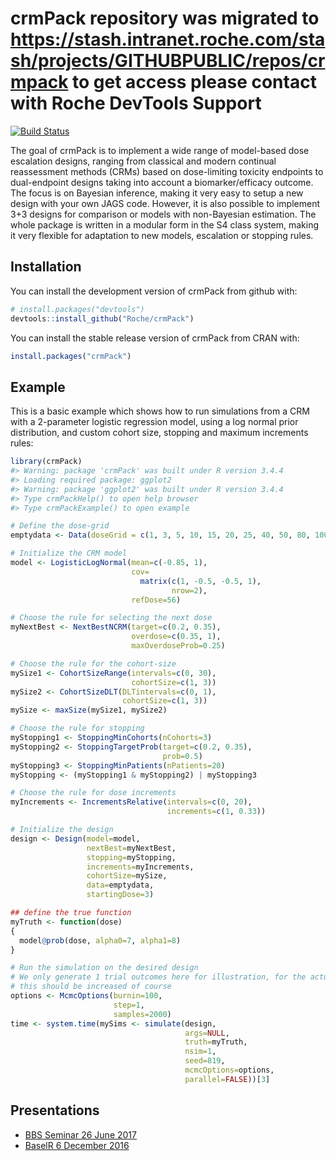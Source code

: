 
<!-- README.md is generated from README.Rmd. Please edit that file -->
crmPack repository was migrated to https://stash.intranet.roche.com/stash/projects/GITHUBPUBLIC/repos/crmpack to get access please contact with Roche DevTools Support 
=======

[![Build Status](https://travis-ci.org/Roche/crmPack.svg?branch=master)](https://travis-ci.org/Roche/crmPack/)

The goal of crmPack is to implement a wide range of model-based dose escalation designs, ranging from classical and modern continual reassessment methods (CRMs) based on dose-limiting toxicity endpoints to dual-endpoint designs taking into account a biomarker/efficacy outcome. The focus is on Bayesian inference, making it very easy to setup a new design with your own JAGS code. However, it is also possible to implement 3+3 designs for comparison or models with non-Bayesian estimation. The whole package is written in a modular form in the S4 class system, making it very flexible for adaptation to new models, escalation or stopping rules.

Installation
------------

You can install the development version of crmPack from github with:

``` r
# install.packages("devtools")
devtools::install_github("Roche/crmPack")
```

You can install the stable release version of crmPack from CRAN with:

``` r
install.packages("crmPack")
```

Example
-------

This is a basic example which shows how to run simulations from a CRM with a 2-parameter logistic regression model, using a log normal prior distribution, and custom cohort size, stopping and maximum increments rules:

``` r
library(crmPack)
#> Warning: package 'crmPack' was built under R version 3.4.4
#> Loading required package: ggplot2
#> Warning: package 'ggplot2' was built under R version 3.4.4
#> Type crmPackHelp() to open help browser
#> Type crmPackExample() to open example

# Define the dose-grid
emptydata <- Data(doseGrid = c(1, 3, 5, 10, 15, 20, 25, 40, 50, 80, 100))

# Initialize the CRM model 
model <- LogisticLogNormal(mean=c(-0.85, 1),
                           cov=
                             matrix(c(1, -0.5, -0.5, 1),
                                    nrow=2),
                           refDose=56)

# Choose the rule for selecting the next dose 
myNextBest <- NextBestNCRM(target=c(0.2, 0.35),
                           overdose=c(0.35, 1),
                           maxOverdoseProb=0.25)

# Choose the rule for the cohort-size 
mySize1 <- CohortSizeRange(intervals=c(0, 30),
                           cohortSize=c(1, 3))
mySize2 <- CohortSizeDLT(DLTintervals=c(0, 1),
                         cohortSize=c(1, 3))
mySize <- maxSize(mySize1, mySize2)

# Choose the rule for stopping
myStopping1 <- StoppingMinCohorts(nCohorts=3)
myStopping2 <- StoppingTargetProb(target=c(0.2, 0.35),
                                  prob=0.5)
myStopping3 <- StoppingMinPatients(nPatients=20)
myStopping <- (myStopping1 & myStopping2) | myStopping3

# Choose the rule for dose increments
myIncrements <- IncrementsRelative(intervals=c(0, 20),
                                   increments=c(1, 0.33))

# Initialize the design
design <- Design(model=model,
                 nextBest=myNextBest,
                 stopping=myStopping,
                 increments=myIncrements,
                 cohortSize=mySize,
                 data=emptydata,
                 startingDose=3)

## define the true function
myTruth <- function(dose)
{
  model@prob(dose, alpha0=7, alpha1=8)
}

# Run the simulation on the desired design
# We only generate 1 trial outcomes here for illustration, for the actual study 
# this should be increased of course
options <- McmcOptions(burnin=100,
                       step=1,
                       samples=2000)
time <- system.time(mySims <- simulate(design,
                                       args=NULL,
                                       truth=myTruth,
                                       nsim=1,
                                       seed=819,
                                       mcmcOptions=options,
                                       parallel=FALSE))[3]
```

Presentations
-------------

-   [BBS Seminar 26 June 2017](http://bbs.ceb-institute.org/wp-content/uploads/2017/07/BBS-dose-escalation-Sabanes-26-June-2017-v2.pdf)
-   [BaselR 6 December 2016](https://drive.google.com/open?id=148Ww7LVLBEKEHnWrISWzEchIkWahSjLE)
